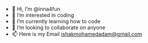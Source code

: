 - 👋 Hi, I’m @inna4fun
- 👀 I’m interested in coding
- 🌱 I’m currently learning how to code
- 💞️ I’m looking to collaborate on anyone
- 📫 Here is my Email ishakmohamedadam@gmail.com

<!---
inna4fun/inna4fun is a ✨ special ✨ repository because its `README.md` (this file) appears on your GitHub profile.
You can click the Preview link to take a look at your changes.
--->
